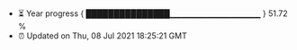 - ⏳ Year progress { ███████████████▁▁▁▁▁▁▁▁▁▁▁▁▁▁▁ } 51.72 %
- ⏰ Updated on Thu, 08 Jul 2021 18:25:21 GMT

